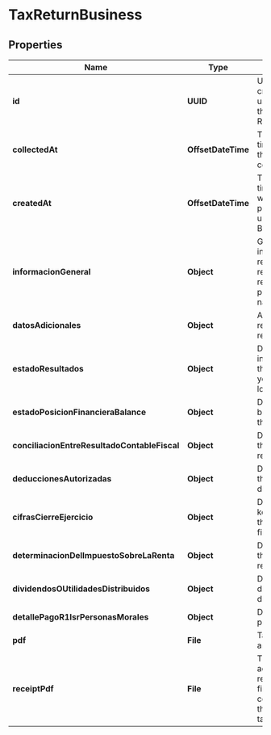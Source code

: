 

# TaxReturnBusiness


## Properties

| Name | Type | Description | Notes |
|------------ | ------------- | ------------- | -------------|
|**id** | **UUID** | Unique identifier created by Belvo used to reference the current Tax Return. |  [optional] |
|**collectedAt** | **OffsetDateTime** | The ISO-8601 timestamp when the data point was collected. |  |
|**createdAt** | **OffsetDateTime** | The ISO-8601 timestamp of when the data point was last updated in Belvo&#39;s database. |  [optional] |
|**informacionGeneral** | **Object** | General information regarding the tax return (year, RFC, return type, person/company name, and so on). |  |
|**datosAdicionales** | **Object** | Additional data regarding the tax return. |  [optional] |
|**estadoResultados** | **Object** | Detailed information about the legal entity&#39;s yearly profit and loss. |  |
|**estadoPosicionFinancieraBalance** | **Object** | Details regarding balance sheet of the legal entity. |  |
|**conciliacionEntreResultadoContableFiscal** | **Object** | Details regarding the accounting reconciliation. |  |
|**deduccionesAutorizadas** | **Object** | Details regarding the legal entity&#39;s deductions. |  [optional] |
|**cifrasCierreEjercicio** | **Object** | Details regarding key numbers at the end of the fiscal exercise. |  |
|**determinacionDelImpuestoSobreLaRenta** | **Object** | Details regarding the final tax return. |  |
|**dividendosOUtilidadesDistribuidos** | **Object** | Details regarding distributed dividends. |  [optional] |
|**detallePagoR1IsrPersonasMorales** | **Object** | Details of the tax payment. |  |
|**pdf** | **File** | Tax return PDF as a binary. |  |
|**receiptPdf** | **File** | The acknowledgement receipt from the fiscal institution confirming that they received the tax return. |  |



